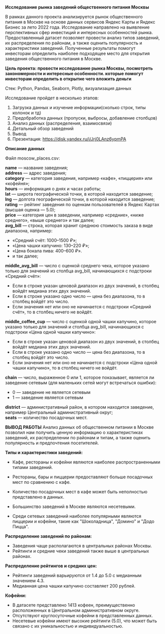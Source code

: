 **Исследование рынка заведений общественного питания Москвы**

В рамках данного проекта анализируется рынок общественного питания в Москве на основе данных сервисов Яндекс Карты и Яндекс Бизнес за лето 2022 года. Исследование направлено на выявление перспективных сфер инвестиций и интересных особенностей рынка. Предоставленный датасет позволяет провести анализ типов заведений, их распределения по районам, а также оценить популярность и характеристики заведений. Полученные результаты помогут инвесторам определить наиболее подходящее место для открытия заведения общественного питания в Москве.


**Цель проекта: провести исследование рынка Москвы, посмотреть закономерности и интересные особенности. которые помогут инвесторам определить в открытие чего вложить деньги**

Стек: Python, Pandas, Seaborn, Plotly, визуализация данных

Исследование пройдет в несколько этапов:
1. Загрузка данных и изучение информации(сколько строк, типы колонок и тд)
2. Предобработка данных (пропуски, выбросы, добавление столбцов)
3. Анализ данных (распределения, взаимосвязи)
4. Детальный обзор заведений
5. Вывод
6. Презентация: <https://disk.yandex.ru/i/Jrj0LAnz6ypmPA>

**Описание данных**

Файл moscow_places.csv:

**name** — название заведения;\
**address** — адрес заведения;\
**category** — категория заведения, например «кафе», «пиццерия» или «кофейня»;\
**hours** — информация о днях и часах работы;\
**lat** — широта географической точки, в которой находится заведение;\
**lng** — долгота географической точки, в которой находится заведение;\
**rating** — рейтинг заведения по оценкам пользователей в Яндекс Картах (высшая оценка — 5.0);\
**price** — категория цен в заведении, например «средние», «ниже среднего», «выше среднего» и так далее;\
**avg_bill** — строка, которая хранит среднюю стоимость заказа в виде диапазона, например:
- «Средний счёт: 1000–1500 ₽»;
- «Цена чашки капучино: 130–220 ₽»;
- «Цена бокала пива: 400–600 ₽».
- и так далее;

**middle_avg_bill** — число с оценкой среднего чека, которое указано только для значений из столбца avg_bill, начинающихся с подстроки «Средний счёт»:
- Если в строке указан ценовой диапазон из двух значений, в столбец войдёт медиана этих двух значений.
- Если в строке указано одно число — цена без диапазона, то в столбец войдёт это число.
- Если значения нет или оно не начинается с подстроки «Средний счёт», то в столбец ничего не войдёт.

**middle_coffee_cup** — число с оценкой одной чашки капучино, которое указано только для значений и столбца avg_bill, начинающихся с подстроки «Цена одной чашки капучино»:
- Если в строке указан ценовой диапазон из двух значений, в столбец войдёт медиана этих двух значений.
- Если в строке указано одно число — цена без диапазона, то в столбец войдёт это число.
- Если значения нет или оно не начинается с подстроки «Цена одной чашки капучино», то в столбец ничего не войдёт.

**chain** — число, выраженное 0 или 1, которое показывает, является ли заведение сетевым (для маленьких сетей могут встречаться ошибки):
- 0 — заведение не является сетевым
- 1 — заведение является сетевым

**district** — административный район, в котором находится заведение, например Центральный административный округ;\
**seats** — количество посадочных мест.


**ВЫВОД РАБОТЫ**
Анализ данных об общественном питании в Москве позволил нам получить ценную информацию о характеристиках заведений, их распределении по районам и типам, а также оценить популярность и предпочтения посетителей.

**Типы и характеристики заведений:**

- Кафе, рестораны и кофейни являются наиболее распространенными типами заведений.
- Рестораны, бары и пиццерии предоставляют больше посадочных мест по сравнению с кафе.
- Количество посадочных мест в кафе может быть неполностью представлено в данных.


- Большинство заведений в Москве являются несетевыми.
- Среди сетевых заведений наиболее популярными являются пиццерии и кофейни, такие как "Шоколадница", "Домино" и "Додо Пицца".

**Распределение заведений по районам:**

- Заведения чаще располагаются в центральных районах Москвы.
- Рейтинги и средние чеки заведений также выше в центральных районах.

**Распределение рейтингов и средних цен:**

- Рейтинги заведений варьируются от 1.4 до 5.0 с медианным значением 4.3.
- Медианная цена чашки капучино составляет 200 рублей.

**Кофейни:**

- В датасете представлено 1413 кофеен, преимущественно расположенных в Центральном административном округе.
- Отсутствуют круглосуточные кофейни в представленных данных.
- Несетевые кофейни имеют высокие рейтинги (5.0), что может быть связано с их уникальностью и индивидуальностью.


